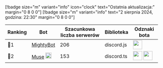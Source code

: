 [!badge size="m" variant="info" icon="clock" text="Ostatnia aktualizacja:" margin="0 8 0 0"] [!badge size="m" variant="info" text="2 sierpnia 2024, godzina: 22:30" margin="0 8 0 0"]

| Ranking | Bot                                                                                           | Szacunkowa liczba serwerów | Biblioteka | Odznaki bota |
| ---- | --------------------------------------------------------------------------------------------- | ------------------------ | ------------------------ | ------------------------ |
|    🥇1| [MightyBot](https://discord.com/oauth2/authorize?client_id=569914884867751956&scope=bot+applications.commands&permissions=2146958847)       |               206 | discord.js | <img src="/static/badges/odznaki/supportscommands.svg" height="30" width="30"> |
|    🥈2| [Muse](https://discord.com/oauth2/authorize?client_id=1243281628680159242&permissions=8&scope=bot) <img src="/static/badges/bots/advice.svg" height="20" width="20">        |               153 | discord.ts | <img src="/static/badges/odznaki/supportscommands.svg" height="30" width="30"> <img src="/static/badges/odznaki/premiumbot.svg" height="30" width="30"> |
